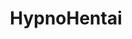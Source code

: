 ---
title: HypnoHentai
crosslinks:
- livven
- GameOverGirls
- PixelArtNSFW
- ahegao
- rule34_comics
---